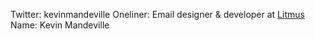 Twitter: kevinmandeville
Oneliner: Email designer & developer at <a href="https://litmus.com/" target="_blank">Litmus</a>
Name: Kevin Mandeville